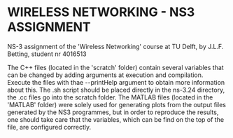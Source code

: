 # WIRELESS NETWORKING - NS3 ASSIGNMENT
NS-3 assignment of the 'Wireless Networking' course at TU Delft, by J.L.F. Betting, student nr 4016513

The C++ files (located in the 'scratch' folder) contain several variables that can be changed by adding arguments at execution and compilation. Execute the files with thae --printHelp argument to obtain more information about this.
The .sh script should be placed directly in the ns-3.24 directory, the .cc files go into the scratch folder.
The MATLAB files (located in the 'MATLAB' folder) were solely used for generating plots from the output files generated by the NS3 programmes, but in order to reproduce the results, one should take care that the variables, which can be find on the top of the file, are configured correctly.
